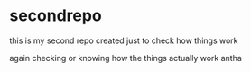 # secondrepo
this is my second repo created just to check how things work

again checking or knowing how the things actually work antha
